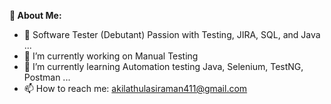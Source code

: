 **💫 About Me:**


- 👀 Software Tester (Debutant) Passion with Testing, JIRA, SQL, and Java ...
- 🔭 I’m currently working on Manual Testing 
- 🌱 I’m currently learning Automation testing Java, Selenium, TestNG, Postman ...
- 📫 How to reach me: akilathulasiraman411@gmail.com




<!---
akilathulasiraman/akilathulasiraman is a ✨ special ✨ repository because its `README.md` (this file) appears on your GitHub profile.
You can click the Preview link to take a look at your changes.
--->
